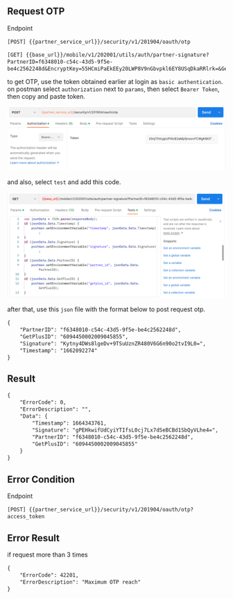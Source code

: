 ## Request OTP

Endpoint
````
[POST] {{partner_service_url}}/security/v1/201904/oauth/otp 
````
````
[GET] {{base_url}}/mobile/v1/202001/utils/auth/partner-signature?PartnerID=f6348010-c54c-43d5-9f5e-be4c2562248d&EncryptKey=55HCmiPaEkEEy20LWP8V9nGbvpkl6EY8USqDkaRRlrk=&GetPlusID=6094450002009045855
````
to get OTP, use the token obtained earlier at login as ``basic authentication``. on postman select ``authorization`` next to ``params``, then select ``Bearer Token``, then copy and paste token.

![basic_auth_getplus](img/basic_auth_getplus.png)

and also, select ``test`` and add this code.

![basic_auth_getplus](img/testrequestotp.png)

after that, use this ``json`` file with the format below to post request otp.
````
{
    "PartnerID": "f6348010-c54c-43d5-9f5e-be4c2562248d",
    "GetPlusID": "6094450002009045855",
    "Signature": "Kytny4DWs8lgeDv+9TSuUznZR480V6G6n90o2tvI9L0=",
    "Timestamp": "1662092274"
}
````
## Result
````
{
    "ErrorCode": 0,
    "ErrorDescription": "",
    "Data": {
        "Timestamp": 1664343761,
        "Signature": "gPEHkwifUdCyiYTIfsL0cj7Lx7dSeBCBd1SbQyVLhe4=",
        "PartnerID": "f6348010-c54c-43d5-9f5e-be4c2562248d",
        "GetPlusID": "6094450002009045855"
    }
}
````
## Error Condition
Endpoint
````
[POST] {{partner_service_url}}/security/v1/201904/oauth/otp?access_token 
````
## Error Result
if request more than 3 times
````
{
    "ErrorCode": 42201,
    "ErrorDescription": "Maximum OTP reach"
}
````